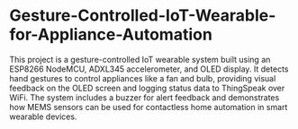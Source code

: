 # Gesture-Controlled-IoT-Wearable-for-Appliance-Automation
This project is a gesture-controlled IoT wearable system built using an ESP8266 NodeMCU, ADXL345 accelerometer, and OLED display. It detects hand gestures to control appliances like a fan and bulb, providing visual feedback on the OLED screen and logging status data to ThingSpeak over WiFi. The system includes a buzzer for alert feedback and demonstrates how MEMS sensors can be used for contactless home automation in smart wearable devices.

